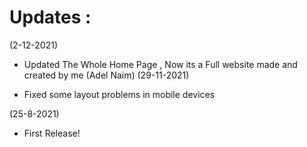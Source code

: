 # Updates :
(2-12-2021)

- Updated The Whole Home Page , Now its a Full website made and created by me (Adel Naim)
(29-11-2021)

- Fixed some layout problems in mobile devices

(25-8-2021)

- First Release!
